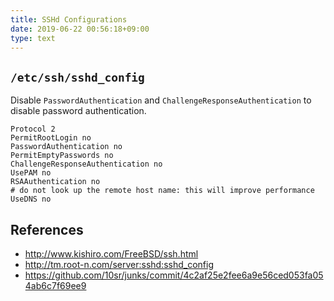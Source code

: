 ```yaml
---
title: SSHd Configurations
date: 2019-06-22 00:56:18+09:00
type: text
---
```


`/etc/ssh/sshd_config`
----------------------

Disable `PasswordAuthentication` and `ChallengeResponseAuthentication` to
disable password authentication.


    Protocol 2
    PermitRootLogin no
    PasswordAuthentication no
    PermitEmptyPasswords no
    ChallengeResponseAuthentication no
    UsePAM no
    RSAAuthentication no
    # do not look up the remote host name: this will improve performance
    UseDNS no


References
----------

* <http://www.kishiro.com/FreeBSD/ssh.html>
* <http://tm.root-n.com/server:sshd:sshd_config>
* https://github.com/10sr/junks/commit/4c2af25e2fee6a9e56ced053fa054ab6c7f69ee9
